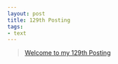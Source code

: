 ```yaml
---
layout: post
title: 129th Posting
tags: 
- text
---
```


> [Welcome to my 129th Posting](https://janghan-kor.tistory.com/636)

